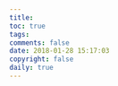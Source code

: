 ```yaml
---
title: 
toc: true
tags: 
comments: false
date: 2018-01-28 15:17:03
copyright: false
daily: true
---
```



